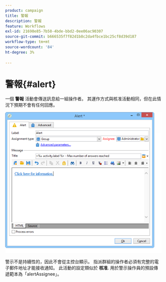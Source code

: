 ```yaml
---
product: campaign
title: 警報
description: 警報
feature: Workflows
exl-id: 21698e85-7b58-4bde-bbd2-0ee06ac90307
source-git-commit: b666535f7f82d1b8c2da4fbce1bc25cf8d39d187
workflow-type: tm+mt
source-wordcount: '84'
ht-degree: 3%

---
```


# 警報{#alert}



一個 **警報** 活動會傳送訊息給一組操作者。 其運作方式與核准活動相同，但在此情況下預期不會有任何回應。

![](assets/edit_alerte.png)

警示不是持續性的，因此不會從主控台顯示。 指派群組的操作者必須有完整的電子郵件地址才能接收通知。 此活動的設定類似於 **核准**. 用於警示操作員的預設傳遞範本為「alertAssignee」。
